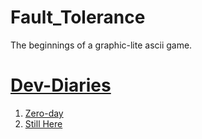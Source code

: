# Fault_Tolerance
The beginnings of a graphic-lite ascii game.
# [Dev-Diaries](/docs/dev_diary)
1. [Zero-day](/docs/dev_diary/06-08-2019_Zero_Day.txt)
2. [Still Here](/docs/dev_diary/07-08-2019_Still_Here.txt)
				